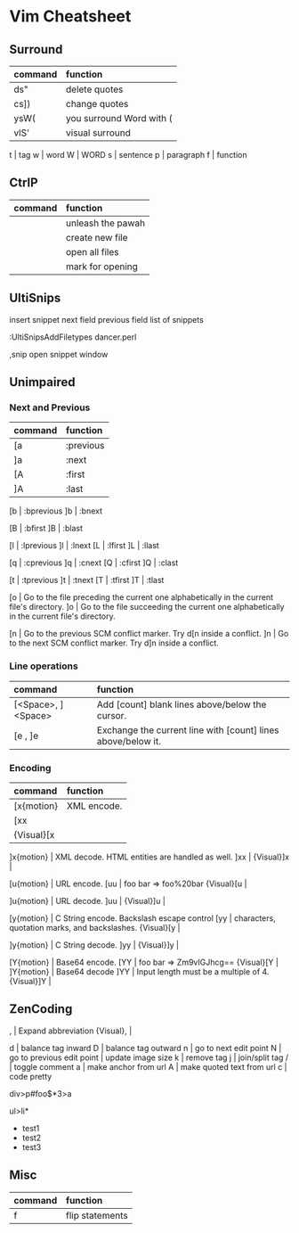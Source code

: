 # Vim Cheatsheet

## Surround

command | function
:------ | :--------
ds"     | delete quotes
cs])    | change quotes
ysW(    | you surround Word with (
vlS'    | visual surround

t | tag
w | word
W | WORD
s | sentence
p | paragraph
f | function


## CtrlP

command | function
:------ | :--------
<ctl-p> | unleash the pawah
<ctl-y> | create new file
<ctl-o> | open all files
<ctl-z> | mark for opening


## UltiSnips

<tab>   insert snippet
<c-j>   next field
<c-j>   previous field
<c-tab> list of snippets

:UltiSnipsAddFiletypes dancer.perl
    
,snip open snippet window

## Unimpaired

### Next and Previous

command | function
:------ | :--------
[a  |  :previous
]a  |  :next 
[A  |  :first 
]A  |  :last 

[b  |  :bprevious 
]b  |  :bnext 

[B  | :bfirst 
]B  | :blast 

[l  | :lprevious 
]l  | :lnext 
[L  | :lfirst 
]L  | :llast 

[q   | :cprevious 
]q   | :cnext 
[Q   | :cfirst 
]Q   | :clast 

[t   | :tprevious 
]t   | :tnext 
[T   | :tfirst 
]T   | :tlast 

[o   | Go to the file preceding the current one alphabetically in the current file's directory.
]o  |                   Go to the file succeeding the current one alphabetically in the current file's directory.

[n  |                    Go to the previous SCM conflict marker.  Try d[n inside a conflict.
]n  |                    Go to the next SCM conflict marker.  Try d]n inside a conflict.

### Line operations

command | function
:------ | :-------
[&lt;Space>, ]&lt;Space>  |            Add [count] blank lines above/below the cursor.
[e , ]e        |            Exchange the current line with [count] lines above/below it.

### Encoding

command | function
:------ | :-------
[x{motion} |     XML encode.
[xx        |     
{Visual}[x |

]x{motion}   |    XML decode.  HTML entities are handled as well.
]xx          |
{Visual}]x   |

[u{motion}   |           URL encode.
[uu          |           foo bar => foo%20bar
{Visual}[u   |

]u{motion}   |           URL decode.
]uu          |
{Visual}]u   |

[y{motion}  |            C String encode.  Backslash escape control
[yy         |           characters, quotation marks, and backslashes.
{Visual}[y  |

]y{motion}  |            C String decode.
]yy         |
{Visual}]y  |

[Y{motion}  |          Base64 encode.
[YY         |          foo bar => Zm9vIGJhcg==
{Visual}[Y  |
]Y{motion}  |          Base64 decode
]YY         |         Input length must be a multiple of 4.
{Visual}]Y  |

## ZenCoding

<C-Y>,         |  Expand abbreviation
{Visual}<C-Y>, | 

<C-Y>d | balance tag inward
<C-Y>D | balance tag outward
<C-Y>n  | go to next edit point
<C-Y>N  | go to previous edit point
<C-Y> | update image size
<C-Y>k | remove tag
<C-Y>j | join/split tag
<C-Y>/ | toggle comment
<C-Y>a | make anchor from url
<C-Y>A | make quoted text from url
<C-Y>c | code pretty


div>p#foo$*3>a

  <div>
      <p id="foo1">
          <a href=""></a>
      </p>
      <p id="foo2">
          <a href=""></a>
      </p>
      <p id="foo3">
          <a href=""></a>
      </p>
  </div>

ul>li*

  <ul>
      <li>test1</li>
      <li>test2</li>
      <li>test3</li>
  </ul>

## Misc


command | function
:------ | :-------
<leader> f | flip statements
